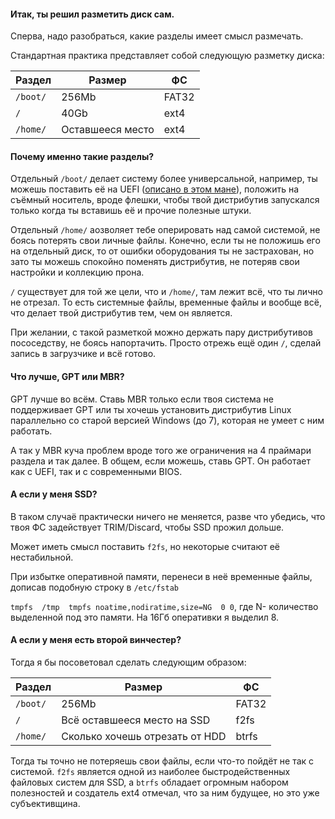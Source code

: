 #### Итак, ты решил разметить диск сам.

Сперва, надо разобраться, какие разделы имеет смысл размечать.

Стандартная практика представляет собой следующую разметку диска:

| Раздел        | Размер        | ФС          |
| ------------- | ------------- | ----------- |
| `/boot/`  | 256Mb  | FAT32
| `/`  | 40Gb  | ext4
| `/home/`  | Оставшееся место  | ext4

#### Почему именно такие разделы?

Отдельный `/boot/` делает систему более универсальной, например, ты можешь поставить её на UEFI ([описано в этом мане](https://github.com/for2ch/Linux-F.A.Q/blob/master/resources/documets/%D0%98%D0%BD%D1%81%D1%82%D1%80%D1%83%D0%BA%D1%86%D0%B8%D1%8F%20%D0%BF%D0%BE%20%D1%83%D1%81%D1%82%D0%B0%D0%BD%D0%BE%D0%B2%D0%BA%D0%B5%20%D1%81%20EFI.md)), положить на съёмный носитель, вроде флешки, чтобы твой дистрибутив запускался только когда ты вставишь её и прочие полезные штуки.

Отдельный `/home/` аозволяет тебе оперировать над самой системой, не боясь потерять свои личные файлы. Конечно, если ты не положишь его на отдельный диск, то от ошибки оборудования ты не застрахован, но зато ты можешь спокойно поменять дистрибутив, не потеряв свои настройки и коллекцию прона.

`/` существует для той же цели, что и `/home/`, там лежит всё, что ты лично не отрезал. То есть системные файлы, временные файлы и вообще всё, что делает твой дистрибутив тем, чем он является.

При желании, с такой разметкой можно держать пару дистрибутивов пососедству, не боясь напортачить. Просто отрежь ещё один `/`, сделай запись в загрузчике и всё готово.

#### Что лучше, GPT или MBR?

GPT лучше во всём. Ставь MBR только если твоя система не поддерживает GPT или ты хочешь установить дистрибутив Linux параллельно со старой версией Windows (до 7), которая не умеет с ним работать.

А так у MBR куча проблем вроде того же ограничения на 4 праймари раздела и так далее. В общем, если можешь, ставь GPT. Он работает как с UEFI, так и с современными BIOS.

#### А если у меня SSD?

В таком случаё практически ничего не меняется, разве что убедись, что твоя ФС задействует TRIM/Discard, чтобы SSD прожил дольше.

Может иметь смысл поставить `f2fs`, но некоторые считают её нестабильной.

При избытке оперативной памяти, перенеси в неё временные файлы, дописав подобную строку в `/etc/fstab`

`tmpfs  /tmp  tmpfs noatime,nodiratime,size=NG  0 0`, где N- количество выделенной под это памяти. На 16Гб оперативки я выделил 8.

#### А если у меня есть второй винчестер?

Тогда я бы посоветовал сделать следующим образом:

| Раздел        | Размер        | ФС          |
| ------------- | ------------- | ----------- |
| `/boot/`  | 256Mb  | FAT32
| `/`  | Всё оставшееся место на SSD  | f2fs
| `/home/`  | Сколько хочешь отрезать от HDD  | btrfs

Тогда ты точно не потеряешь свои файлы, если что-то пойдёт не так с системой. `f2fs` является одной из наиболее быстродейственных файловых систем для SSD, а `btrfs` обладает огромным набором полезностей и создатель ext4 отмечал, что за ним будущее, но это уже субъективщина.
